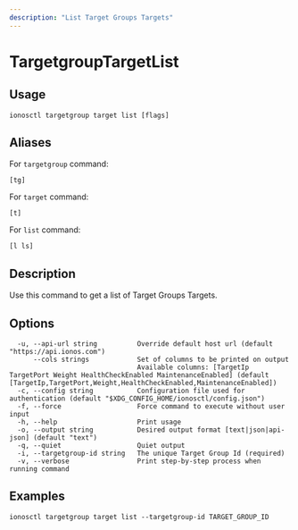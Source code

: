 ```yaml
---
description: "List Target Groups Targets"
---
```


# TargetgroupTargetList

## Usage

```text
ionosctl targetgroup target list [flags]
```

## Aliases

For `targetgroup` command:

```text
[tg]
```

For `target` command:

```text
[t]
```

For `list` command:

```text
[l ls]
```

## Description

Use this command to get a list of Target Groups Targets.

## Options

```text
  -u, --api-url string          Override default host url (default "https://api.ionos.com")
      --cols strings            Set of columns to be printed on output 
                                Available columns: [TargetIp TargetPort Weight HealthCheckEnabled MaintenanceEnabled] (default [TargetIp,TargetPort,Weight,HealthCheckEnabled,MaintenanceEnabled])
  -c, --config string           Configuration file used for authentication (default "$XDG_CONFIG_HOME/ionosctl/config.json")
  -f, --force                   Force command to execute without user input
  -h, --help                    Print usage
  -o, --output string           Desired output format [text|json|api-json] (default "text")
  -q, --quiet                   Quiet output
  -i, --targetgroup-id string   The unique Target Group Id (required)
  -v, --verbose                 Print step-by-step process when running command
```

## Examples

```text
ionosctl targetgroup target list --targetgroup-id TARGET_GROUP_ID
```

